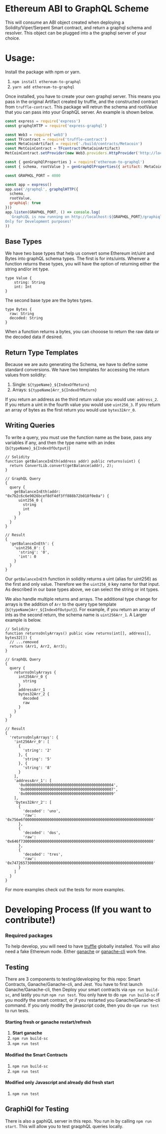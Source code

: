 # Ethereum ABI to GraphQL Scheme

This will consume an ABI object created when deploying a Solidity/Viper/Serpent Smart contract, and return a graphql schema and resolver. This object can be plugged into a the graphql server of your choice.


# Usage:

Install the package with npm or yarn.
1. `npm install ethereum-to-graphql`
2. `yarn add ethereum-to-graphql`

Once installed, you have to create your own graphql server. This means you pass in the original Artifact created by truffle, and the constructed contract from `truffle-contract`.
This package will retrun the schema and rootValue that you can pass into your GraphQL server. An example is shown below.

```javascript
const express = require('express')
const graphqlHTTP = require('express-graphql')

const Web3 = require('web3')
const TFcontract = require('truffle-contract')
const MetaCoinArtifact = require('./build/contracts/Metacoin')
const MetCoinContract = TFcontract(MetaCoinArtifact)
MetCoinContract.setProvider(new Web3.providers.HttpProvider('http://localhost:8545'))

const { genGraphQlProperties } = require('ethereum-to-graphql')
const { schema, rootValue } = genGraphQlProperties({ artifact: MetaCoinArtifact, contract: MetCoinContract })

const GRAPHQL_PORT = 4000

const app = express()
app.use('/graphql', graphqlHTTP({
  schema,
  rootValue,
  graphiql: true
}))
app.listen(GRAPHQL_PORT, () => console.log(
  `GraphiQL is now running on http://localhost:${GRAPHQL_PORT}/graphiql
Only for Development purposes!`
))
```


## Base Types

We have two base types that help us convert some Ethereum int/uint and Bytes into graphQL schema types. The first is for ints/uints. Whenver a function returns these types, you will have the option of returning either the string and/or int type.

```
type Value {
    string: String
    int: Int
}
```

The second base type are the bytes types.

```
type Bytes {
  raw: String
  decoded: String
}
```

When a function returns a bytes, you can chooose to return the raw data or the decoded data if desired.


## Return Type Templates

Because we are auto generating the Schema, we have to define some standard conversions. We have two templates for accessing the return values from solidity:

1. Single: `${typeName}_${IndexOfReturn}`
2. Arrays: `${typeName}Arr_${IndexOfReturn}`

If you return an address as the third return value you would use: `address_2`. If you return a uint in the fourth value you would use `uint256_3`. If you return an array of bytes as the first return you would use `bytes32Arr_0`.


## Writing Queries

To write a query, you must use the function name as the base, pass any variables if any, and then the type name with an index (`${typeName}_${IndexOfOutput}`)

```
// Solidity
function getBalanceInEth(address addr) public returns(uint) {
  return ConvertLib.convert(getBalance(addr), 2);
}

// GraphQL Query
{
  query {
    getBalanceInEth(addr: "0x7b2c6c6e9026bcef8df4df3ff888b72b018f0e8a") {
      uint256_0 {
        string
        int
      }
    }
  }
}

// Result
{
  'getBalanceInEth': {
    'uint256_0': {
      'string': '0',
      'int': 0
    }
  }
}
```
Our `getBalanceInEth` function in solidity returns a uint (alias for uint256) as the first and only value. Therefore we  the `uint256_0` key name for that input. As described in our base types above, we can select the string or int types.


We also handle multiple returns and arrays. The additional type change for arrays is the addition of `Arr` to the query type template (`${typeName}Arr_${IndexOfOutput}`). For example, if you return an array of ints as the second return, the schema name is `uint256Arr_1`. A Larger example is below.


```
// Solidity
function returnsOnlyArrays() public view returns(int[], address[], bytes32[]) {
  // ...removed
  return (Arr1, Arr2, Arr3);
}

// GraphQL Query
{
  query {
    returnsOnlyArrays {
      int256Arr_0 {
        string
      }
      addressArr_1
      bytes32Arr_2 {
        decoded
        raw
      }
    }
  }
}

// Result
{
  'returnsOnlyArrays': {
    'int256Arr_0': [
      {
        'string': '2'
      }, {
        'string': '5'
      }, {
        'string': '8'
      }
    ],
    'addressArr_1': [
      '0x0000000000000000000000000000000000000004',
      '0x0000000000000000000000000000000000000007',
      '0x0000000000000000000000000000000000000009'
    ],
    'bytes32Arr_2': [
      {
        'decoded': 'uno',
        'raw': '0x756e6f0000000000000000000000000000000000000000000000000000000000'
      },
      {
        'decoded': 'dos',
        'raw': '0x646f730000000000000000000000000000000000000000000000000000000000'
      },
      {
        'decoded': 'tres',
        'raw': '0x7472657300000000000000000000000000000000000000000000000000000000'
      }
    ]
  }
}
```

For more examples check out the tests for more examples.

# Developing Process (If you want to contribute!)

### Required packages

To help develop, you will need to have [truffle](https://github.com/trufflesuite/truffle) globally installed. You will also need a fake Ethereum node. Either [ganache](https://github.com/trufflesuite/ganache) or [ganache-cli](https://github.com/trufflesuite/ganache-cli) work fine.

## Testing

There are 3 components to testing/developing for this repo: Smart Contracts, Ganache/Ganache-cli, and Jest. You have to first launch Ganache/Ganache-cli, then Deploy your smart contracts via `npm run build-sc`, and lastly you run `npm run test`. You only have to do `npm run build-sc` if you modify the smart contract, or if you restarted you Ganache/Ganache-cli command. If you only modify the javascript code, then you do `npm run test` to run tests.

#### Starting fresh or ganache restart/refresh
1. **Start ganache**
2. `npm run build-sc`
3. `npm run test`

#### Modified the Smart Contracts
1. `npm run build-sc`
2. `npm run test`

#### Modified only Javascript and already did fresh start
1. `npm run test`

## GraphiQl for Testing

There is also a gaphiQL server in this repo. You run in by calling `npm run start`. This will allow you to test graqphQL queries locally.
